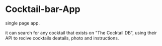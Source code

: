 # Cocktail-bar-App

single page app.

it can search for any cocktail that exists on "The Cocktail DB",
using their API to recive cocktails deatails, photo and instructions. 

